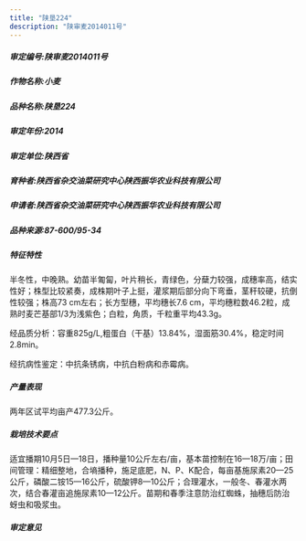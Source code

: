 ```yaml
---
title: "陕垦224"
description: "陕审麦2014011号"
---
```

##### 审定编号:陕审麦2014011号

##### 作物名称:小麦

##### 品种名称:陕垦224

##### 审定年份:2014

##### 审定单位:陕西省

##### 育种者:陕西省杂交油菜研究中心陕西振华农业科技有限公司

##### 申请者:陕西省杂交油菜研究中心陕西振华农业科技有限公司

##### 品种来源:87-600/95-34

##### 特征特性
半冬性，中晚熟。幼苗半匍匐，叶片稍长，青绿色，分蘖力较强，成穗率高，结实性好；株型比较紧奏，成株期叶子上挺，灌浆期后部分向下弯垂，茎秆较硬，抗倒性较强；株高73 cm左右；长方型穗，平均穗长7.6 cm，平均穗粒数46.2粒，成熟时麦芒基部1/3为浅紫色；白粒，角质，千粒重平均43.3g。
经品质分析：容重825g/L,粗蛋白（干基）13.84%，湿面筋30.4%，稳定时间2.8min。
经抗病性鉴定：中抗条锈病，中抗白粉病和赤霉病。


##### 产量表现
两年区试平均亩产477.3公斤。

##### 栽培技术要点
适宜播期10月5日—18日，播种量10公斤左右/亩，基本苗控制在16—18万/亩；田间管理：精细整地，合墒播种，施足底肥，N、P、K配合，每亩基施尿素20—25公斤，磷酸二铵15—16公斤，硫酸钾8—10公斤；合理灌水，一般冬、春灌水两次，结合春灌亩追施尿素10—12公斤。苗期和春季注意防治红蜘蛛，抽穗后防治蚜虫和吸浆虫。

##### 审定意见

